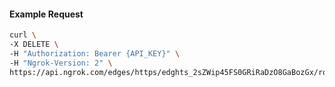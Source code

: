 <!-- Code generated for API Clients. DO NOT EDIT. -->

#### Example Request

```bash
curl \
-X DELETE \
-H "Authorization: Bearer {API_KEY}" \
-H "Ngrok-Version: 2" \
https://api.ngrok.com/edges/https/edghts_2sZWip45FS0GRiRaDzO8GaBozGx/routes/edghtsrt_2sZWil4s6HNvhXWsWCj7BzF9EmO/circuit_breaker
```
